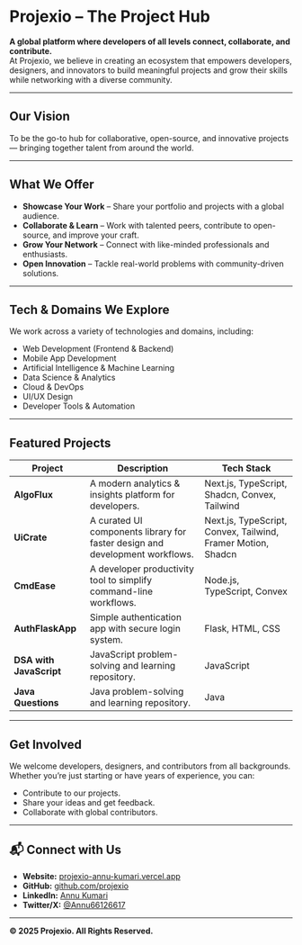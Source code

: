 # Projexio – The Project Hub

**A global platform where developers of all levels connect, collaborate, and contribute.**  
At Projexio, we believe in creating an ecosystem that empowers developers, designers, and innovators to build meaningful projects and grow their skills while networking with a diverse community.

---

## Our Vision
To be the go-to hub for collaborative, open-source, and innovative projects — bringing together talent from around the world.

---

## What We Offer
- **Showcase Your Work** – Share your portfolio and projects with a global audience.  
- **Collaborate & Learn** – Work with talented peers, contribute to open-source, and improve your craft.  
- **Grow Your Network** – Connect with like-minded professionals and enthusiasts.  
- **Open Innovation** – Tackle real-world problems with community-driven solutions.

---

## Tech & Domains We Explore
We work across a variety of technologies and domains, including:
- Web Development (Frontend & Backend)
- Mobile App Development
- Artificial Intelligence & Machine Learning
- Data Science & Analytics
- Cloud & DevOps
- UI/UX Design
- Developer Tools & Automation

---

## Featured Projects
| Project | Description | Tech Stack |
|---------|-------------|------------|
| **AlgoFlux** | A modern analytics & insights platform for developers. | Next.js, TypeScript, Shadcn, Convex, Tailwind |
| **UiCrate** | A curated UI components library for faster design and development workflows. | Next.js, TypeScript, Convex, Tailwind, Framer Motion, Shadcn |
| **CmdEase** | A developer productivity tool to simplify command-line workflows. | Node.js, TypeScript, Convex |
| **AuthFlaskApp** | Simple authentication app with secure login system. | Flask, HTML, CSS |
| **DSA with JavaScript** | JavaScript problem-solving and learning repository. | JavaScript |
| **Java Questions** | Java problem-solving and learning repository. | Java |
---

## Get Involved
We welcome developers, designers, and contributors from all backgrounds. Whether you’re just starting or have years of experience, you can:
- Contribute to our projects.
- Share your ideas and get feedback.
- Collaborate with global contributors.

---

## 📬 Connect with Us
- **Website:** [projexio-annu-kumari.vercel.app](https://projexio-annu-kumari.vercel.app)
- **GitHub:** [github.com/projexio](https://github.com/projexio-hub)
- **LinkedIn:** [Annu Kumari](https://www.linkedin.com/in/annu-kumari-540337237/)
- **Twitter/X:** [@Annu66126617](https://twitter.com/Annu66126617)

---

**© 2025 Projexio. All Rights Reserved.**
